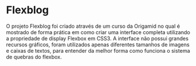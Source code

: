 # Flexblog

O projeto Flexblog foi criado através de um curso da Origamid no qual é mostrado de forma prática em como criar uma interface completa utilizando a propriedade de display Flexbox em CSS3.
A interface não possui grandes recursos gráficos, foram utilizados apenas diferentes tamanhos de imagens e caixas de textos, para entender da melhor forma como funciona o sistema de quebras do flexbox.
